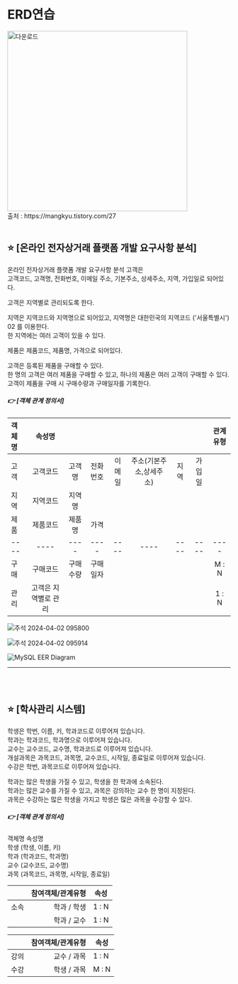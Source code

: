 # ERD연습

<img width="406" alt="다운로드" src="https://github.com/Chordingg/ERD-/assets/157094467/432c68b4-5941-4a1c-9757-356e4287e682"> 
</br>
출처 : https://mangkyu.tistory.com/27

</br>
</br>

## ⭐ [온라인 전자상거래 플랫폼 개발 요구사항 분석]

온라인 전자상거래 플랫폼 개발 요구사항 분석 고객은 <br/>
고객코드, 고객명, 전화번호, 이메일 주소, 기본주소, 상세주소, 지역, 가입일로 되어있다. <br/>

고객은 지역별로 관리되도록 한다. <br/>

지역은 지역코드와 지역명으로 되어있고, 지역명은 대한민국의 지역코드 ('서울특별시') 02 를 이용한다. <br/>
한 지역에는 여러 고객이 있을 수 있다. <br/>

제품은 제품코드, 제품명, 가격으로 되어있다. <br/>

고객은 등록된 제품을 구매할 수 있다. <br/>
한 명의 고객은 여러 제품을 구매할 수 있고, 하나의 제품은 여러 고객이 구매할 수 있다. <br/>
고객이 제품을 구매 시 구매수량과 구매일자를 기록한다. <br/>

##### 👉 [객체 관계 정의서]

|객체명|속성명|||||||관계유형|
|:---|:---:|:---:|:---:|:---:|:---:|:---:|:---:|:---:|
|고객|고객코드|고객명|전화번호|이메일|주소(기본주소,상세주소)|지역|가입일
|지역|지역코드|지역명|
|제품|제품코드|제품명|가격|
|----|----|----|----|----|----|----|----|----|
|구매|구매코드|구매수량|구매일자|||||M : N 
|관리|고객은 지역별로 관리|||||||1 : N 

![주석 2024-04-02 095800](https://github.com/Chordingg/ERD-/assets/157094467/18b28831-e655-4ded-a48a-dfb2e1a0d2aa)

![주석 2024-04-02 095914](https://github.com/Chordingg/ERD-/assets/157094467/c4372d4c-787a-4966-aebc-8b95ae0b2fbc)

![MySQL EER Diagram](https://github.com/Chordingg/ERD-/assets/157094467/598b4c49-0fb3-4e18-b2b8-152e161fcf0f)


***
</br>
</br>

## ⭐ [학사관리 시스템]

학생은 학번, 이름, 키, 학과코드로 이루어져 있습니다. <br/>
학과는 학과코드, 학과명으로 이루어져 있습니다.<br/>
교수는 교수코드, 교수명, 학과코드로 이루어져 있습니다.<br/>
개설과목은 과목코드, 과목명, 교수코드, 시작일, 종료일로 이루어져 있습니다.<br/>
수강은 학번, 과목코드로 이루어져 있습니다.<br/>

학과는 많은 학생을 가질 수 있고, 학생을 한 학과에 소속된다.<br/>
학과는 많은 교수를 가질 수 있고, 과목은 강의하는 교수 한 명이 지정된다.<br/>
과목은 수강하는 많은 학생을 가지고 학생은 많은 과목을 수강할 수 있다.<br/>

##### 👉 [객체 관계 정의서]

객체명 속성명<br/>
학생  (학생, 이름, 키)<br/>
학과  (학과코드, 학과명)<br/>
교수  (교수코드, 교수명)<br/>
과목  (과목코드, 과목명, 시작일, 종료일)<br/>


|    |<center>참여객체/관계유형</center>|<center>속성</center>|
|----|---------------------:|:--------------------|
|소속|  학과  / 학생   |1 : N              
|    |  학과 / 교수   |1 : N            


|    |<center>참여객체/관계유형</center>|<center>속성</center>|
|----|---------------------:|:--------------------|
|강의|  교수 / 과목    |1 : N              
|수강|  학생 / 과목    |M : N   
